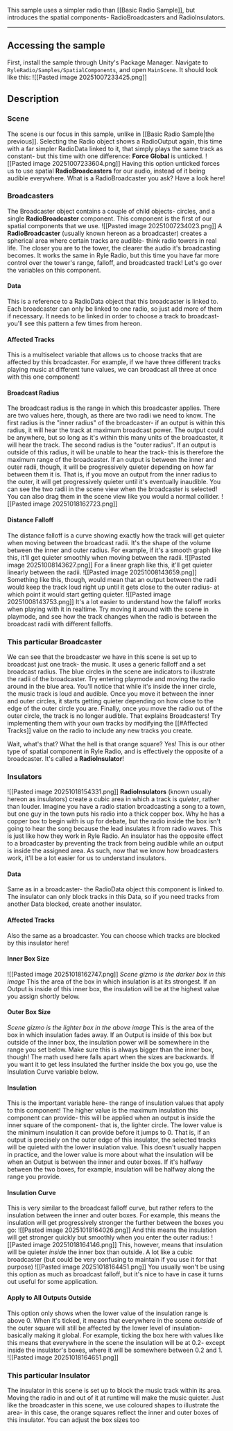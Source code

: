 This sample uses a simpler radio than [[Basic Radio Sample]], but introduces the spatial components- RadioBroadcasters and RadioInsulators.

---
## Accessing the sample
First, install the sample through Unity's Package Manager. Navigate to `RyleRadio/Samples/SpatialComponents`, and open `MainScene`. It should look like this: ![[Pasted image 20251007233425.png]]

## Description
### Scene
The scene is our focus in this sample, unlike in [[Basic Radio Sample|the previous]]. Selecting the Radio object shows a RadioOutput again, this time with a far simpler RadioData linked to it, that simply plays the same track as constant- but this time with one difference: **Force Global** is unticked. 
![[Pasted image 20251007233604.png]] 
Having this option unticked forces us to use spatial **RadioBroadcasters** for our audio, instead of it being audible everywhere. What is a RadioBroadcaster you ask? Have a look here!

### Broadcasters
The Broadcaster object contains a couple of child objects- circles, and a single **RadioBroadcaster** component. This component is the first of our spatial components that we use.
![[Pasted image 20251007234023.png]]
A **RadioBroadcaster** (usually known hereon as a broadcaster) creates a spherical area where certain tracks are audible- think radio towers in real life. The closer you are to the tower, the clearer the audio it's broadcasting becomes. It works the same in Ryle Radio, but this time you have far more control over the tower's range, falloff, and broadcasted track! Let's go over the variables on this component.
#### Data
This is a reference to a RadioData object that this broadcaster is linked to. Each broadcaster can only be linked to one radio, so just add more of them if necessary. It needs to be linked in order to choose a track to broadcast- you'll see this pattern a few times from hereon.
#### Affected Tracks
This is a multiselect variable that allows us to choose tracks that are affected by this broadcaster. For example, if we have three different tracks playing music at different tune values, we can broadcast all three at once with this one component!
#### Broadcast Radius
The broadcast radius is the range in which this broadcaster applies. There are two values here, though, as there are two radii we need to know.
The first radius is the "inner radius" of the broadcaster- if an output is within this radius, it will hear the track at maximum broadcast power. The output could be anywhere, but so long as it's within this many units of the broadcaster, it will hear the track.
The second radius is the "outer radius".  If an output is outside of this radius, it will be unable to hear the track- this is therefore the maximum range of the broadcaster. 
If an output is between the inner and outer radii, though, it will be progressively quieter depending on how far between them it is. That is, if you move an output from the inner radius to the outer, it will get progressively quieter until it's eventually inaudible.
You can see the two radii in the scene view when the broadcaster is selected! You can also drag them in the scene view like you would a normal collider. ![[Pasted image 20251018162723.png]]
#### Distance Falloff
The distance falloff is a curve showing exactly how the track will get quieter when moving between the broadcast radii. It's the shape of the volume between the inner and outer radius. For example, if it's a smooth graph like this, it'll get quieter smoothly when moving between the radii. ![[Pasted image 20251008143627.png]]
For a linear graph like this, it'll get quieter linearly between the radii. ![[Pasted image 20251008143659.png]]
Something like this, though, would mean that an output between the radii would keep the track loud right up until it gets close to the outer radius- at which point it would start getting quieter. ![[Pasted image 20251008143753.png]]
It's a lot easier to understand how the falloff works when playing with it in realtime. Try moving it around with the scene in playmode, and see how the track changes when the radio is between the broadcast radii with different falloffs.

### This particular Broadcaster
We can see that the broadcaster we have in this scene is set up to broadcast just one track- the music. It uses a generic falloff and a set broadcast radius. The blue circles in the scene are indicators to illustrate the radii of the broadcaster.
Try entering playmode and moving the radio around in the blue area. You'll notice that while it's inside the inner circle, the music track is loud and audible. Once you move it between the inner and outer circles, it starts getting quieter depending on how close to the edge of the outer circle you are. Finally, once you move the radio out of the outer circle, the track is no longer audible.
That explains Broadcasters! Try implementing them with your own tracks by modifying the [[#Affected Tracks]] value on the radio to include any new tracks you create.

Wait, what's that? What the hell is that orange square? Yes! This is our other type of spatial component in Ryle Radio, and is effectively the opposite of a broadcaster. It's called a **RadioInsulator**!

### Insulators
![[Pasted image 20251018154331.png]]
**RadioInsulators** (known usually hereon as insulators) create a cubic area in which a track is *quieter*, rather than louder. Imagine you have a radio station broadcasting a song to a town, but one guy in the town puts his radio into a thick copper box. Why he has a copper box to begin with is up for debate, but the radio inside the box isn't going to hear the song because the lead insulates it from radio waves. 
This is just like how they work in Ryle Radio. An insulator has the opposite effect to a broadcaster by preventing the track from being audible while an output is inside the assigned area. As such, now that we know how broadcasters work, it'll be a lot easier for us to understand insulators.
#### Data
Same as in a broadcaster- the RadioData object this component is linked to. The insulator can only block tracks in this Data, so if you need tracks from another Data blocked, create another insulator.
#### Affected Tracks
Also the same as a broadcaster. You can choose which tracks are blocked by this insulator here!
#### Inner Box Size
![[Pasted image 20251018162747.png]] 
*Scene gizmo is the darker box in this image*
This the area of the box in which insulation is at its strongest. If an Output is inside of this inner box, the insulation will be at the highest value you assign shortly below.
#### Outer Box Size
*Scene gizmo is the lighter box in the above image*
This is the area of the box in which insulation fades away. If an Output is inside of this box but outside of the inner box, the insulation power will be somewhere in the range you set below.
Make sure this is always bigger than the inner box, though! The math used here falls apart when the sizes are backwards. If you want it to get less insulated the further inside the box you go, use the Insulation Curve variable below.
#### Insulation
This is the important variable here- the range of insulation values that apply to this component! The higher value is the maximum insulation this component can provide- this will be applied when an output is inside the inner square of the component- that is, the lighter circle.
The lower value is the minimum insulation it can provide before it jumps to 0. That is, if an output is precisely on the outer edge of this insulator, the selected tracks will be quieted with the lower insulation value. This doesn't usually happen in practice, and the lower value is more about what the insulation will be when an Output is between the inner and outer boxes. If it's halfway between the two boxes, for example, insulation will be halfway along the range you provide.
#### Insulation Curve
This is very similar to the broadcast falloff curve, but rather refers to the insulation between the inner and outer boxes. For example, this means the insulation will get progressively stronger the further between the boxes you go:
![[Pasted image 20251018164026.png]]
And this means the insulation will get stronger quickly but smoothly when you enter the outer radius:
![[Pasted image 20251018164146.png]]
This, however, means that insulation will be quieter *insid*e the inner box than outside. A lot like a cubic broadcaster (but could be very confusing to maintain if you use it for that purpose)
![[Pasted image 20251018164451.png]]
You usually won't be using this option as much as broadcast falloff, but it's nice to have in case it turns out useful for some application.
#### Apply to All Outputs Outside
This option only shows when the lower value of the insulation range is above 0.
When it's ticked, it means that everywhere in the scene *outside* of the outer square will still be affected by the lower level of insulation- basically making it global. For example, ticking the box here with values like this means that everywhere in the scene the insulation will be at 0.2- except inside the insulator's boxes, where it will be somewhere between 0.2 and 1.
![[Pasted image 20251018164651.png]]

### This particular Insulator
The insulator in this scene is set up to block the music track within its area. Moving the radio in and out of it at runtime will make the music quieter.
Just like the broadcaster in this scene, we use coloured shapes to illustrate the area- in this case, the orange squares reflect the inner and outer boxes of this insulator. You can adjust the box sizes too